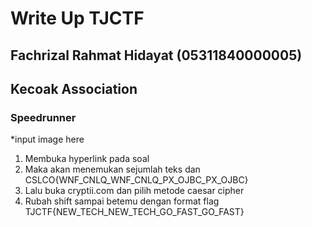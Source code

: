 # Write Up TJCTF 
## Fachrizal Rahmat Hidayat (05311840000005)
## Kecoak Association

### Speedrunner
*input image here

1. Membuka hyperlink pada soal
2. Maka akan menemukan sejumlah teks dan CSLCO{WNF_CNLQ_WNF_CNLQ_PX_OJBC_PX_OJBC}
3. Lalu buka cryptii.com dan pilih metode caesar cipher
4. Rubah shift sampai betemu dengan format flag TJCTF{NEW_TECH_NEW_TECH_GO_FAST_GO_FAST}
